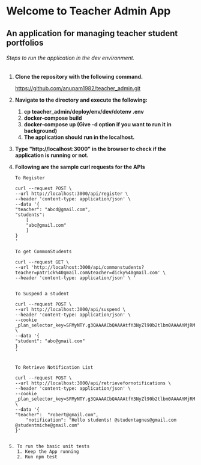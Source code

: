 # Welcome to Teacher Admin App
##  An application for managing teacher student portfolios

###### Steps to run the application in the dev environment.

1. **Clone the repository with the following command.**

    https://github.com/anupam1982/teacher_admin.git

2. **Navigate to the directory and execute the following:**

    1. **cp teacher_admin/deploy/env/dev/dotenv .env**
    2. **docker-compose build**
    3. **docker-compose up (Give -d option if you want to run it in background)**
    4. **The application should run in the localhost.**

3. **Type "http://localhost:3000" in the browser to check if the application is running or not.**

4. **Following are the sample curl requests for the APIs**
   


    ``` 
    To Register

    curl --request POST \
    --url http://localhost:3000/api/register \
    --header 'content-type: application/json' \
    --data '{
    "teacher": "abcd@gmail.com",
    "students":
        [
        "abc@gmail.com"
        ]
    }
    '

    To get CommonStudents

    curl --request GET \
    --url 'http://localhost:3000/api/commonstudents?teacher=patrick%40gmail.com&teacher=dicky%40gmail.com' \
    --header 'content-type: application/json' \ '

    
    To Suspend a student

    curl --request POST \
    --url http://localhost:3000/api/suspend \
    --header 'content-type: application/json' \
    --cookie _plan_selector_key=SFMyNTY.g3QAAAACbQAAAAtfY3NyZl90b2tlbm0AAAAYMjRMUU9Dem13dmlWQjFWYV8wTzdQZUsybQAAAANzaWRtAAAAAzEyMw._QzZmI7orZ_I0RB5NLPzNXG_0elv24wDuD5gSPb7HFM \
    --data '{
    "student": "abc@gmail.com"
    }
    '


    To Retrieve Notification List

    curl --request POST \
    --url http://localhost:3000/api/retrievefornotifications \
    --header 'content-type: application/json' \
    --cookie _plan_selector_key=SFMyNTY.g3QAAAACbQAAAAtfY3NyZl90b2tlbm0AAAAYMjRMUU9Dem13dmlWQjFWYV8wTzdQZUsybQAAAANzaWRtAAAAAzEyMw._QzZmI7orZ_I0RB5NLPzNXG_0elv24wDuD5gSPb7HFM \
    --data '{
    "teacher":  "robert@gmail.com",
        "notification": "Hello students! @studentagnes@gmail.com @studentmiche@gmail.com"
    }'
```

 5. To run the basic unit tests
    1. Keep the App running
    2. Run npm test


